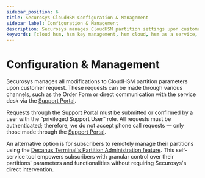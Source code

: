 ```yaml
---
sidebar_position: 6
title: Securosys CloudHSM Configuration & Management
sidebar_label: Configuration & Management
description: Securosys manages CloudHSM partition settings upon customer request. Requests via Support Portal require 'privileged Support User' authentication for security.
keywords: [cloud hsm, hsm key management, hsm cloud, hsm as a service, cloud based hsm, hsm digital signature, hsm services, hsm service, what is cloud hsm, hsm signing, hsm pki, hsm encryption, code signing hsm, hsm key, code signing service, hsm code signing, cloud code signing, cloud encryption key management, cloud hardware security module, cloudhsm vs kms, code signing certificate, key management hsm, microsoft encryption key management, hsm aws, document signing services, code signing, hsm providers, code signing as a service, aws cloudhsm documentation, hsm pricing]
---
```


# Configuration & Management

Securosys manages all modifications to CloudHSM partition parameters upon customer request. These requests can be made through various channels, such as the Order Form or direct communication with the service desk via the [Support Portal](https://support.securosys.com).

Requests through the [Support Portal](https://support.securosys.com) must be submitted or confirmed by a user with the “privileged Support User” role. All requests must be authenticated; therefore, we do not accept phone call requests — only those made through the [Support Portal](https://support.securosys.com).

An alternative option is for subscribers to remotely manage their partitions using the [Decanus Terminal's Partition Administration feature](../Overview/features.md#hsm-partition-remote-administration). This self-service tool empowers subscribers with granular control over their partitions' parameters and functionalities without requiring Securosys's direct intervention.

